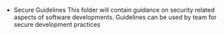 * Secure Guidelines
This folder will contain guidance on security related aspects of software developments. Guidelines can be used by team for secure development practices 

